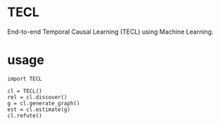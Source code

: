 # TECL

End-to-end Temporal Causal Learning (TECL) using Machine Learning.

# usage

```
import TECL

cl = TECL()
rel = cl.discover()
g = cl.generate_graph()
est = cl.estimate(g)
cl.refute()
```